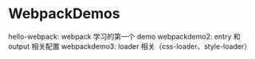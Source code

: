 # WebpackDemos

hello-webpack: webpack 学习的第一个 demo
webpackdemo2: entry 和 output 相关配置
webpackdemo3: loader 相关（css-loader、style-loader）
